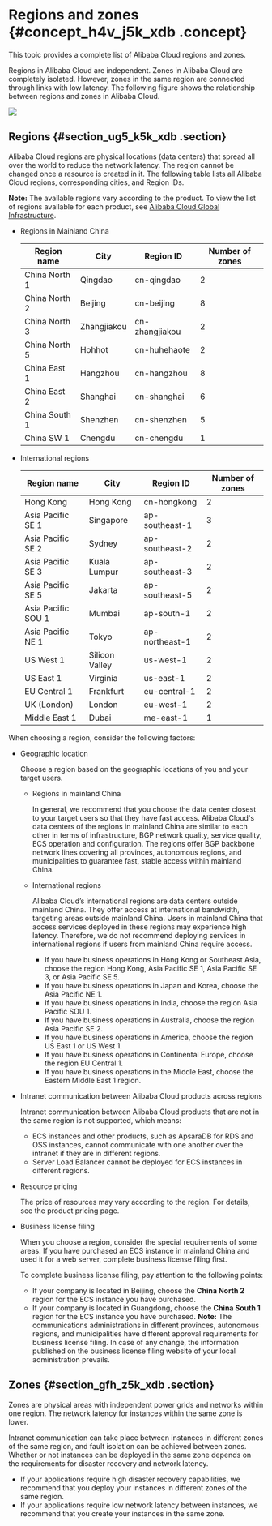 # Regions and zones {#concept_h4v_j5k_xdb .concept}

This topic provides a complete list of Alibaba Cloud regions and zones.

Regions in Alibaba Cloud are independent. Zones in Alibaba Cloud are completely isolated. However, zones in the same region are connected through links with low latency. The following figure shows the relationship between regions and zones in Alibaba Cloud.

![](http://static-aliyun-doc.oss-cn-hangzhou.aliyuncs.com/assets/img/13778/156289803744660_en-US.jpg)

## Regions {#section_ug5_k5k_xdb .section}

Alibaba Cloud regions are physical locations \(data centers\) that spread all over the world to reduce the network latency. The region cannot be changed once a resource is created in it. The following table lists all Alibaba Cloud regions, corresponding cities, and Region IDs.

**Note:** The available regions vary according to the product. To view the list of regions available for each product, see [Alibaba Cloud Global Infrastructure](https://www.alibabacloud.com/global-locations).

-   Regions in Mainland China

    |Region name|City|Region ID|Number of zones|
    |-----------|----|---------|---------------|
    |China North 1|Qingdao|cn-qingdao|2|
    |China North 2|Beijing|cn-beijing|8|
    |China North 3|Zhangjiakou|cn-zhangjiakou|2|
    |China North 5|Hohhot|cn-huhehaote|2|
    |China East 1|Hangzhou|cn-hangzhou|8|
    |China East 2|Shanghai|cn-shanghai|6|
    |China South 1|Shenzhen|cn-shenzhen|5|
    |China SW 1|Chengdu|cn-chengdu|1|

-   International regions

    |Region name|City|Region ID|Number of zones|
    |-----------|----|---------|---------------|
    |Hong Kong|Hong Kong|cn-hongkong|2|
    |Asia Pacific SE 1|Singapore|ap-southeast-1|3|
    |Asia Pacific SE 2|Sydney|ap-southeast-2|2|
    |Asia Pacific SE 3|Kuala Lumpur|ap-southeast-3|2|
    |Asia Pacific SE 5|Jakarta|ap-southeast-5|2|
    |Asia Pacific SOU 1|Mumbai|ap-south-1|2|
    |Asia Pacific NE 1|Tokyo|ap-northeast-1|2|
    |US West 1|Silicon Valley|us-west-1|2|
    |US East 1|Virginia|us-east-1|2|
    |EU Central 1|Frankfurt|eu-central-1|2|
    |UK \(London\)|London|eu-west-1|2|
    |Middle East 1|Dubai|me-east-1|1|


When choosing a region, consider the following factors:

-   Geographic location

    Choose a region based on the geographic locations of you and your target users.

    -   Regions in mainland China

        In general, we recommend that you choose the data center closest to your target users so that they have fast access. Alibaba Cloud's data centers of the regions in mainland China are similar to each other in terms of infrastructure, BGP network quality, service quality, ECS operation and configuration. The regions offer BGP backbone network lines covering all provinces, autonomous regions, and municipalities to guarantee fast, stable access within mainland China.

    -   International regions

        Alibaba Cloud’s international regions are data centers outside mainland China. They offer access at international bandwidth, targeting areas outside mainland China. Users in mainland China that access services deployed in these regions may experience high latency. Therefore, we do not recommend deploying services in international regions if users from mainland China require access.

        -   If you have business operations in Hong Kong or Southeast Asia, choose the region Hong Kong, Asia Pacific SE 1, Asia Pacific SE 3, or Asia Pacific SE 5.
        -   If you have business operations in Japan and Korea, choose the Asia Pacific NE 1.
        -   If you have business operations in India, choose the region Asia Pacific SOU 1.
        -   If you have business operations in Australia, choose the region Asia Pacific SE 2.
        -   If you have business operations in America, choose the region US East 1 or US West 1.
        -   If you have business operations in Continental Europe, choose the region EU Central 1.
        -   If you have business operations in the Middle East, choose the Eastern Middle East 1 region.
-   Intranet communication between Alibaba Cloud products across regions

    Intranet communication between Alibaba Cloud products that are not in the same region is not supported, which means:

    -   ECS instances and other products, such as ApsaraDB for RDS and OSS instances, cannot communicate with one another over the intranet if they are in different regions.
    -   Server Load Balancer cannot be deployed for ECS instances in different regions.
-   Resource pricing

    The price of resources may vary according to the region. For details, see the product pricing page.

-   Business license filing

    When you choose a region, consider the special requirements of some areas. If you have purchased an ECS instance in mainland China and used it for a web server, complete business license filing first.

    To complete business license filing, pay attention to the following points:

    -   If your company is located in Beijing, choose the **China North 2** region for the ECS instance you have purchased.
    -   If your company is located in Guangdong, choose the **China South 1** region for the ECS instance you have purchased.
    **Note:** The communications administrations in different provinces, autonomous regions, and municipalities have different approval requirements for business license filing. In case of any change, the information published on the business license filing website of your local administration prevails.


## Zones {#section_gfh_z5k_xdb .section}

Zones are physical areas with independent power grids and networks within one region. The network latency for instances within the same zone is lower.

Intranet communication can take place between instances in different zones of the same region, and fault isolation can be achieved between zones. Whether or not instances can be deployed in the same zone depends on the requirements for disaster recovery and network latency.

-   If your applications require high disaster recovery capabilities, we recommend that you deploy your instances in different zones of the same region.
-   If your applications require low network latency between instances, we recommend that you create your instances in the same zone.

